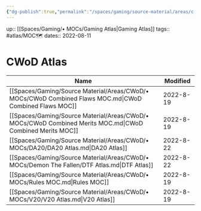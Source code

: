 ```yaml
---
{"dg-publish":true,"permalink":"/spaces/gaming/source-material/areas/c-wo-d/mo-cs/c-wo-d-atlas/","dgHomeLink":true,"dgPassFrontmatter":true}
---
```


up:: [[Spaces/Gaming/• MOCs/Gaming Atlas|Gaming Atlas]]
tags:: #atlas/MOC🗺 
dates:: 2022-08-11

# CWoD Atlas

| Name                                                                                                      | Modified  |
| --------------------------------------------------------------------------------------------------------- | --------- |
| [[Spaces/Gaming/Source Material/Areas/CWoD/• MOCs/CWoD Combined Flaws MOC.md\|CWoD Combined Flaws MOC]]   | 2022-8-19 |
| [[Spaces/Gaming/Source Material/Areas/CWoD/• MOCs/CWoD Combined Merits MOC.md\|CWoD Combined Merits MOC]] | 2022-8-19 |
| [[Spaces/Gaming/Source Material/Areas/CWoD/• MOCs/DA20/DA20 Atlas.md\|DA20 Atlas]]                        | 2022-8-22 |
| [[Spaces/Gaming/Source Material/Areas/CWoD/• MOCs/Demon The Fallen/DTF Atlas.md\|DTF Atlas]]              | 2022-8-22 |
| [[Spaces/Gaming/Source Material/Areas/CWoD/• MOCs/Rules MOC.md\|Rules MOC]]                               | 2022-8-19 |
| [[Spaces/Gaming/Source Material/Areas/CWoD/• MOCs/V20/V20 Atlas.md\|V20 Atlas]]                           | 2022-8-19 |
